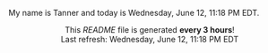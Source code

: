 My name is Tanner and today is Wednesday, June 12, 11:18 PM EDT.

<p align="center">This <i>README</i> file is generated <b>every 3 hours</b>!</br>Last refresh: Wednesday, June 12, 11:18 PM EDT<br /></p>
